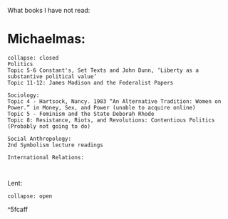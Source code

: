 What books I have not read:

# Michaelmas:

```ad-failure
collapse: closed
Politics
Topic 5-6 Constant's, Set Texts and John Dunn, ‘Liberty as a substantive political value’
Topic 11-12: James Madison and the Federalist Papers

Sociology:
Topic 4 - Hartsock, Nancy. 1983 “An Alternative Tradition: Women on Power.” in Money, Sex, and Power (unable to acquire online)
Topic 5 - Feminism and the State Deborah Rhode
Topic 8: Resistance, Riots, and Revolutions: Contentious Politics (Probably not going to do)

Social Anthropology:
2nd Symbolism lecture readings

International Relations:



```


Lent: 

```ad-failure
collapse: open
```

^5fcaff

